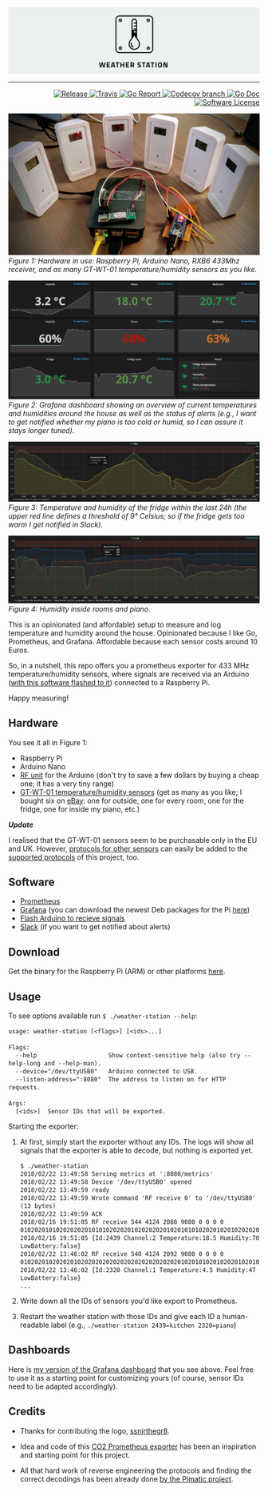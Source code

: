 <img alt="Weather Station" src="img/logo_banner.png" />
 
---
 
<p align="right">
  <a href="https://github.com/jckuester/weather-station/releases/latest">
    <img alt="Release" src="https://img.shields.io/github/release/jckuester/weather-station.svg?style=flat-square">
  </a>
  <a href="https://github.com/jckuester/weather-station/master">
    <img alt="Travis" src="https://img.shields.io/travis/jckuester/weather-station/master.svg?style=flat-square">
  </a>
  <a href="https://goreportcard.com/report/github.com/jckuester/weather-station">
    <img alt="Go Report" src="https://goreportcard.com/badge/github.com/jckuester/weather-station?style=flat-square" />
  </a>
  <a href="https://codecov.io/gh/jckuester/weather-station">
    <img alt="Codecov branch" src="https://codecov.io/gh/jckuester/weather-station/branch/master/graph/badge.svg?style=flat-square" />
  </a>
  <a href="https://godoc.org/github.com/jckuester/weather-station">
    <img alt="Go Doc" src="https://img.shields.io/badge/godoc-reference-blue.svg?style=flat-square" />
  </a>
  <a href="https://github.com/jckuester/weather-station/blob/master/LICENSE">
    <img alt="Software License" src="https://img.shields.io/github/license/jckuester/weather-station.svg?style=flat-square" />
  </a>
</p>

<p>
  <img src="img/hardware.jpg" alt="Hardware of the weather station">
  <em>Figure 1: Hardware in use: Raspberry Pi, Arduino Nano, RXB6 433Mhz receiver,
  and as many GT-WT-01 temperature/humidity sensors as you like.</em>
</p>

<p>
  <img src="img/gauges.png" alt="Grafana dashboard">
  <em>Figure 2: Grafana dashboard showing an overview of current
  temperatures and humidities around the house as well as the status of alerts
  (e.g., I want to get notified whether my piano is too cold or humid, so I can assure it stays longer tuned).</em>
</p>

<p>
  <img src="img/fridge.png" alt="Fridge temperature and humidity (last 24h)">
  <em>Figure 3: Temperature and humidity of the fridge within the last 24h (the upper red line defines a threshold of 
  9° Celsius; so if the fridge gets too warm I get notified in Slack).</em>
</p>

<p>
  <img src="img/humidity.png" alt="Humidity inside (last 24h)">
  <em>Figure 4: Humidity inside rooms and piano.</em>
</p>

  
This is an opinionated (and affordable) setup to measure and log temperature and humidity around the house. Opinionated 
because I like Go, Prometheus, and Grafana. Affordable because each sensor costs around 10 Euros.
 
So, in a nutshell, this repo offers you a prometheus exporter for 433 MHz temperature/humidity sensors, where
signals are received via an Arduino ([with this software flashed to it](https://github.com/pimatic/homeduino#flashing))
connected to a Raspberry Pi.

Happy measuring!

## Hardware

You see it all in Figure 1:

* Raspberry Pi
* Arduino Nano
* [RF unit](https://www.amazon.de/gp/product/B06XHJMC82/ref=oh_aui_detailpage_o00_s00?ie=UTF8&psc=1) for the Arduino
 (don't try to save a few dollars by buying a cheap one; it has a very tiny range)
* [GT-WT-01 temperature/humidity sensors](https://www.teknihall.be/en/node/1430)
(get as many as you like; I bought six on [eBay](https://www.ebay.com/itm/361435018543): one for outside, one for every room, one for the fridge, one for inside my piano, etc.)

***Update***

I realised that the GT-WT-01 sensors seem to be purchasable only in the EU and UK.
However, [protocols for other sensors](https://github.com/pimatic/rfcontroljs/blob/master/protocols.md) 
can easily be added to the [supported protocols](pulse/protocol.go) of this project, too.

## Software

* [Prometheus](https://prometheus.io/)
* [Grafana](https://grafana.com/) (you can download the newest Deb packages for the Pi [here](https://github.com/fg2it/grafana-on-raspberry/releases))
* [Flash Arduino to recieve signals](https://github.com/pimatic/homeduino#flashing)
* [Slack](https://slack.com/) (if you want to get notified about alerts)

## Download

Get the binary for the Raspberry Pi (ARM) or other platforms [here](https://github.com/jckuester/weather-station/releases).

## Usage

To see options available run `$ ./weather-station --help`:
```
usage: weather-station [<flags>] [<ids>...]
  
Flags:
  --help                    Show context-sensitive help (also try --help-long and --help-man).
  --device="/dev/ttyUSB0"   Arduino connected to USB.
  --listen-address=":8080"  The address to listen on for HTTP requests.
  
Args:
  [<ids>]  Sensor IDs that will be exported.
```

Starting the exporter:

1) At first, simply start the exporter without any IDs. 
The logs will show all signals that the exporter is able to decode, but nothing is exported yet.

    ```
    $ ./weather-station
    2018/02/22 13:49:58 Serving metrics at ':8080/metrics'
    2018/02/22 13:49:58 Device '/dev/ttyUSB0' opened
    2018/02/22 13:49:59 ready
    2018/02/22 13:49:59 Wrote command 'RF receive 0' to '/dev/ttyUSB0' (13 bytes)
    2018/02/22 13:49:59 ACK
    2018/02/16 19:51:05 RF receive 544 4124 2088 9080 0 0 0 0 0102020101020202020101010202020102020202010201010102020102010202020101020103
    2018/02/16 19:51:05 {Id:2439 Channel:2 Temperature:18.5 Humidity:70 LowBattery:false}
    2018/02/22 13:46:02 RF receive 540 4124 2092 9080 0 0 0 0 0102020102020201020202020202020202020202020201020101020102020102010101010103
    2018/02/22 13:46:02 {Id:2320 Channel:1 Temperature:4.5 Humidity:47 LowBattery:false}
    ...
    ```

2) Write down all the IDs of sensors you'd like export to Prometheus.
3) Restart the weather station with those IDs and give each ID a human-readable label (e.g., `./weather-station 2439=kitchen 2320=piano`)

## Dashboards

Here is [my version of the Grafana dashboard](./grafana-dashboard.json) that you see above. Feel free to use
 it as a starting point for customizing yours (of course, sensor IDs need to be adapted accordingly).

## Credits

* Thanks for contributing the logo, [ssnjrthegr8](https://github.com/ssnjrthegr8).

* Idea and code of this [CO2 Prometheus exporter](https://github.com/larsp/co2monitor)
has been an inspiration and starting point for this project.

* All that hard work of reverse engineering the protocols and finding the correct decodings has been already
done [by the Pimatic project](https://github.com/pimatic/rfcontroljs).
